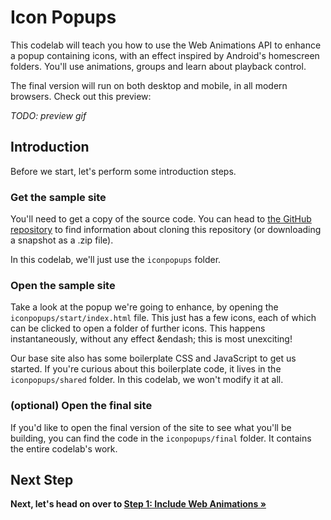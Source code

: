 # Icon Popups

This codelab will teach you how to use the Web Animations API to enhance a popup containing icons, with an effect inspired by Android's homescreen folders.
You'll use animations, groups and learn about playback control.

The final version will run on both desktop and mobile, in all modern browsers. Check out this preview:

*TODO: preview gif*

## Introduction

Before we start, let's perform some introduction steps.

### Get the sample site

You'll need to get a copy of the source code. You can head to [the GitHub repository](https://github.com/web-animations/web-animations-codelabs) to find information about cloning this repository (or downloading a snapshot as a .zip file).

In this codelab, we'll just use the `iconpopups` folder.

### Open the sample site

Take a look at the popup we're going to enhance, by opening the `iconpopups/start/index.html` file. This just has a few icons, each of which can be clicked to open a folder of further icons. This happens instantaneously, without any effect &endash; this is most unexciting!

Our base site also has some boilerplate CSS and JavaScript to get us started. If you're curious about this boilerplate code, it lives in the `iconpopups/shared` folder. In this codelab, we won't modify it at all.
  
### (optional) Open the final site

If you'd like to open the final version of the site to see what you'll be building, you can find the code in the `iconpopups/final` folder. It contains the entire codelab's work.

## Next Step

**Next, let's head on over to [Step 1: Include Web Animations &raquo;](step1.md)**
